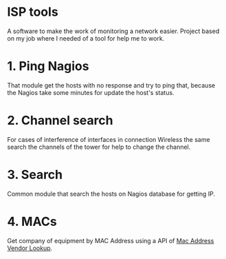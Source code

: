# ISP tools
A software to make the work of monitoring a network easier.
Project based on my job where I needed of a tool for help me to work.

# 1. Ping Nagios
That module get the hosts with no response and try to ping that, because the Nagios take some minutes for update the host's status.

# 2. Channel search
For cases of interference of interfaces in connection Wireless the same search the channels of the tower for help to change the channel.

# 3. Search
Common module that search the hosts on Nagios database for getting IP. 

# 4. MACs
Get company of equipment by MAC Address using a API of [Mac Address Vendor Lookup]("http://macvendors.co/").